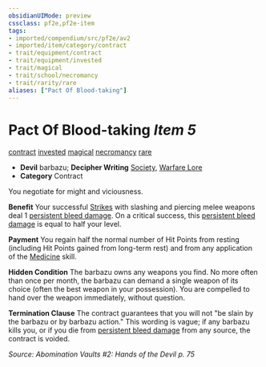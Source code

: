 ```yaml
---
obsidianUIMode: preview
cssclass: pf2e,pf2e-item
tags:
- imported/compendium/src/pf2e/av2
- imported/item/category/contract
- trait/equipment/contract
- trait/equipment/invested
- trait/magical
- trait/school/necromancy
- trait/rarity/rare
aliases: ["Pact Of Blood-taking"]
---
```

# Pact Of Blood-taking *Item 5*  
[contract](contract-lol.md)  [invested](invested.md)  [magical](magical.md)  [necromancy](necromancy.md)  [rare](rare.md)  

- **Devil** barbazu; **Decipher Writing** [Society](../../skills.md#Society), [Warfare Lore](../../skills.md#Lore)
- **Category** Contract

You negotiate for might and viciousness.

**Benefit** Your successful [Strikes](strike.md) with slashing and piercing melee weapons deal 1 [persistent bleed damage](conditions.md#Persistent%20Damage). On a critical success, this [persistent bleed damage](conditions.md#Persistent%20Damage) is equal to half your level.

**Payment** You regain half the normal number of Hit Points from resting (including Hit Points gained from long-term rest) and from any application of the [Medicine](../../skills.md#Medicine) skill.

**Hidden Condition** The barbazu owns any weapons you find. No more often than once per month, the barbazu can demand a single weapon of its choice (often the best weapon in your possession). You are compelled to hand over the weapon immediately, without question.

**Termination Clause** The contract guarantees that you will not "be slain by the barbazu or by barbazu action." This wording is vague; if any barbazu kills you, or if you die from [persistent bleed damage](conditions.md#Persistent%20Damage) from any source, the contract is voided.

*Source: Abomination Vaults #2: Hands of the Devil p. 75*